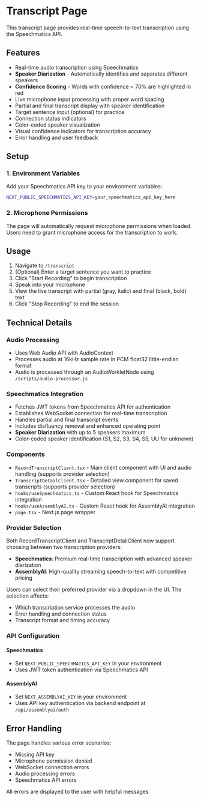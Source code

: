 # Transcript Page

This transcript page provides real-time speech-to-text transcription using the Speechmatics API.

## Features

- Real-time audio transcription using Speechmatics
- **Speaker Diarization** - Automatically identifies and separates different speakers
- **Confidence Scoring** - Words with confidence < 70% are highlighted in red
- Live microphone input processing with proper word spacing
- Partial and final transcript display with speaker identification
- Target sentence input (optional) for practice
- Connection status indicators
- Color-coded speaker visualization
- Visual confidence indicators for transcription accuracy
- Error handling and user feedback

## Setup

### 1. Environment Variables

Add your Speechmatics API key to your environment variables:

```bash
NEXT_PUBLIC_SPEECHMATICS_API_KEY=your_speechmatics_api_key_here
```

### 2. Microphone Permissions

The page will automatically request microphone permissions when loaded. Users need to grant microphone access for the transcription to work.

## Usage

1. Navigate to `/transcript`
2. (Optional) Enter a target sentence you want to practice
3. Click "Start Recording" to begin transcription
4. Speak into your microphone
5. View the live transcript with partial (gray, italic) and final (black, bold) text
6. Click "Stop Recording" to end the session

## Technical Details

### Audio Processing

- Uses Web Audio API with AudioContext
- Processes audio at 16kHz sample rate in PCM float32 little-endian format
- Audio is processed through an AudioWorkletNode using `/scripts/audio-processor.js`

### Speechmatics Integration

- Fetches JWT tokens from Speechmatics API for authentication
- Establishes WebSocket connection for real-time transcription
- Handles partial and final transcript events
- Includes disfluency removal and enhanced operating point
- **Speaker Diarization** with up to 5 speakers maximum
- Color-coded speaker identification (S1, S2, S3, S4, S5, UU for unknown)

### Components

- `RecordTranscriptClient.tsx` - Main client component with UI and audio handling (supports provider selection)
- `TranscriptDetailClient.tsx` - Detailed view component for saved transcripts (supports provider selection)
- `hooks/useSpeechmatics.ts` - Custom React hook for Speechmatics integration
- `hooks/useAssemblyAI.ts` - Custom React hook for AssemblyAI integration
- `page.tsx` - Next.js page wrapper

### Provider Selection

Both RecordTranscriptClient and TranscriptDetailClient now support choosing between two transcription providers:

- **Speechmatics**: Premium real-time transcription with advanced speaker diarization
- **AssemblyAI**: High-quality streaming speech-to-text with competitive pricing

Users can select their preferred provider via a dropdown in the UI. The selection affects:
- Which transcription service processes the audio
- Error handling and connection status
- Transcript format and timing accuracy

### API Configuration

#### Speechmatics
- Set `NEXT_PUBLIC_SPEECHMATICS_API_KEY` in your environment
- Uses JWT token authentication via Speechmatics API

#### AssemblyAI  
- Set `NEXT_ASSEMBLYAI_KEY` in your environment
- Uses API key authentication via backend endpoint at `/api/assemblyai/auth`

## Error Handling

The page handles various error scenarios:
- Missing API key
- Microphone permission denied
- WebSocket connection errors
- Audio processing errors
- Speechmatics API errors

All errors are displayed to the user with helpful messages. 